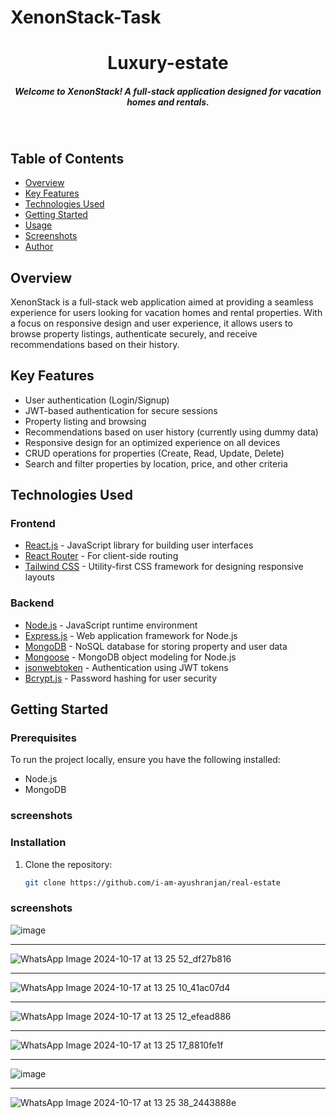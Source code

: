 # XenonStack-Task

<h1 align="center">Luxury-estate</h1>
<h5 align="center">
Welcome to XenonStack! A full-stack application designed for vacation homes and rentals.
</h5>

<br/>

## Table of Contents

- [Overview](#overview)
- [Key Features](#key-features)
- [Technologies Used](#technologies-used)
- [Getting Started](#getting-started)
- [Usage](#usage)
- [Screenshots](#screenshots)
- [Author](#author)

## Overview

XenonStack is a full-stack web application aimed at providing a seamless experience for users looking for vacation homes and rental properties. With a focus on responsive design and user experience, it allows users to browse property listings, authenticate securely, and receive recommendations based on their history.

## Key Features

- User authentication (Login/Signup)
- JWT-based authentication for secure sessions
- Property listing and browsing
- Recommendations based on user history (currently using dummy data)
- Responsive design for an optimized experience on all devices
- CRUD operations for properties (Create, Read, Update, Delete)
- Search and filter properties by location, price, and other criteria

## Technologies Used

### Frontend

- [React.js](https://reactjs.org/) - JavaScript library for building user interfaces
- [React Router](https://reactrouter.com/) - For client-side routing
- [Tailwind CSS](https://tailwindcss.com/) - Utility-first CSS framework for designing responsive layouts

### Backend

- [Node.js](https://nodejs.org/) - JavaScript runtime environment
- [Express.js](https://expressjs.com/) - Web application framework for Node.js
- [MongoDB](https://www.mongodb.com/) - NoSQL database for storing property and user data
- [Mongoose](https://mongoosejs.com/) - MongoDB object modeling for Node.js
- [jsonwebtoken](https://www.npmjs.com/package/jsonwebtoken) - Authentication using JWT tokens
- [Bcrypt.js](https://www.npmjs.com/package/bcryptjs) - Password hashing for user security

## Getting Started

### Prerequisites

To run the project locally, ensure you have the following installed:

- Node.js
- MongoDB

### screenshots


### Installation

1. Clone the repository:

   ```bash
   git clone https://github.com/i-am-ayushranjan/real-estate

### screenshots

![image](https://github.com/user-attachments/assets/a5566af0-d553-4171-81b8-e25dd0076277)
----- -
![WhatsApp Image 2024-10-17 at 13 25 52_df27b816](https://github.com/user-attachments/assets/1bc108f8-2d4b-4b38-9e31-9069d0f028e7)
----- -
![WhatsApp Image 2024-10-17 at 13 25 10_41ac07d4](https://github.com/user-attachments/assets/33e95de5-6b80-4e4a-b6ca-571a63f6faa7)
----- -
![WhatsApp Image 2024-10-17 at 13 25 12_efead886](https://github.com/user-attachments/assets/bf65c58e-dbbe-4ff0-adef-96132264c6ff)
----- -
![WhatsApp Image 2024-10-17 at 13 25 17_8810fe1f](https://github.com/user-attachments/assets/540a2360-d38b-4110-ae46-d943175828a7)
----- -
![image](https://github.com/user-attachments/assets/8a8958bf-038e-4b3d-baf3-5914a910a49a)
----- -
![WhatsApp Image 2024-10-17 at 13 25 38_2443888e](https://github.com/user-attachments/assets/d232c537-a401-4ffa-84c8-6a3249b6fc57)
